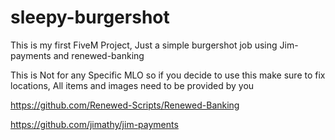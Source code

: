 # sleepy-burgershot
This is my first FiveM Project, Just a simple burgershot job using Jim-payments and renewed-banking

This is Not for any Specific MLO so if you decide to use this make sure to fix locations, All items and images need to be provided by you


https://github.com/Renewed-Scripts/Renewed-Banking

https://github.com/jimathy/jim-payments
